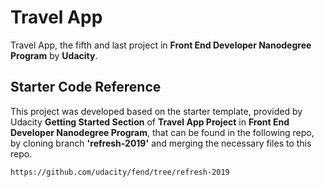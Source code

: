 # Travel App
Travel App, the fifth and last project in **Front End Developer Nanodegree Program** by **Udacity**.


## Starter Code Reference

This project was developed based on the starter template, provided by Udacity **Getting Started Section** of **Travel App Project** in **Front End Developer Nanodegree Program**, that can be found in the following repo, by cloning branch **'refresh-2019'** and merging the necessary files to this repo.

```
https://github.com/udacity/fend/tree/refresh-2019
```